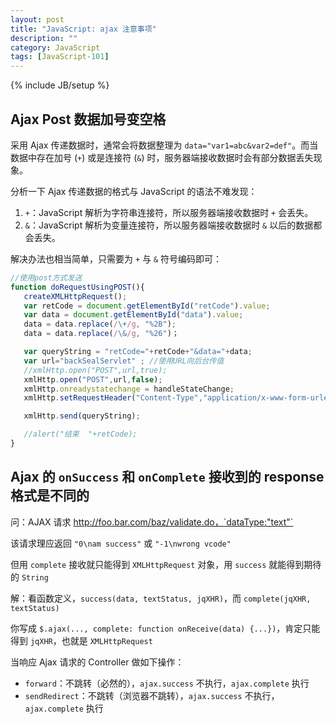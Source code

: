 ```yaml
---
layout: post
title: "JavaScript: ajax 注意事项"
description: ""
category: JavaScript
tags: [JavaScript-101]
---
```

{% include JB/setup %}

## Ajax Post 数据加号变空格

采用 Ajax 传递数据时，通常会将数据整理为 `data="var1=abc&var2=def"`。而当数据中存在加号 (`+`) 或是连接符 (`&`) 时，服务器端接收数据时会有部分数据丢失现象。

分析一下 Ajax 传递数据的格式与 JavaScript 的语法不难发现：

1. `+`：JavaScript 解析为字符串连接符，所以服务器端接收数据时 `+` 会丢失。
2. `&`：JavaScript 解析为变量连接符，所以服务器端接收数据时 `&` 以后的数据都会丢失。

解决办法也相当简单，只需要为 `+` 与 `&` 符号编码即可：

```js
//使用post方式发送
function doRequestUsingPOST(){
   createXMLHttpRequest();
   var retCode = document.getElementById("retCode").value;
   var data = document.getElementById("data").value;
   data = data.replace(/\+/g, "%2B");
   data = data.replace(/\&/g, "%26")；

   var queryString = "retCode="+retCode+"&data="+data;
   var url="backSealServlet" ; //使用URL向后台传值
   //xmlHttp.open("POST",url,true);
   xmlHttp.open("POST",url,false);
   xmlHttp.onreadystatechange = handleStateChange;
   xmlHttp.setRequestHeader("Content-Type","application/x-www-form-urlencoded");

   xmlHttp.send(queryString);

   //alert("结束  "+retCode);
}
```

## Ajax 的 `onSuccess` 和 `onComplete` 接收到的 response 格式是不同的

问：AJAX 请求 http://foo.bar.com/baz/validate.do，`dataType:"text"`

该请求理应返回 `"0\nam success"` 或 `"-1\nwrong vcode"`

但用 `complete` 接收就只能得到 `XMLHttpRequest` 对象，用 `success` 就能得到期待的 `String`

解：看函数定义，`success(data, textStatus, jqXHR)`，而 `complete(jqXHR, textStatus)`

你写成 `$.ajax(..., complete: function onReceive(data) {...})`，肯定只能得到 `jqXHR`，也就是 `XMLHttpRequest`

当响应 Ajax 请求的 Controller 做如下操作：

- `forward`：不跳转（必然的），`ajax.success` 不执行，`ajax.complete` 执行
- `sendRedirect`：不跳转（浏览器不跳转），`ajax.success` 不执行，`ajax.complete` 执行